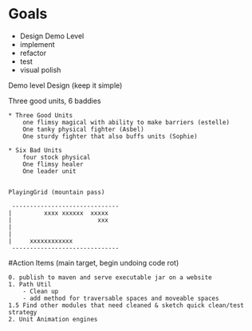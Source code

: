 # Goals
- Design Demo Level
- implement 
- refactor 
- test
- visual polish

Demo level Design (keep it simple)

Three good units, 6 baddies

	* Three Good Units
		one flimsy magical with ability to make barriers (estelle)
		One tanky physical fighter (Asbel)
		One sturdy fighter that also buffs units (Sophie)
		
	* Six Bad Units
		four stock physical
		One flimsy healer
		One leader unit   
		
		
	PlayingGrid (mountain pass)
	
	 ------------------------------
	|         xxxx xxxxxx  xxxxx
	|                        xxx
	|
	|
	|     xxxxxxxxxxxx        
	 ------------------------------
	 
	 
 #Action Items (main target, begin undoing code rot)
 	
 	0. publish to maven and serve executable jar on a website
 	1. Path Util
 		- Clean up
 		- add method for traversable spaces and moveable spaces
	1.5 Find other modules that need cleaned & sketch quick clean/test strategy
	2. Unit Animation engines 